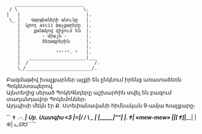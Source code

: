 ```
   _________________________
 / \                        \.
|   |                        |.
 \_ |    Վարպետների անունը   |.
    |  կրող ascii խաչքարերը  |.
    |     քանակով զիջում են  |.
    |        - միայն -       |.
    |        ձեռագրերին      |.
    |                        |.
    |             ᵛᵃʳⁱⁿ. ᵏ   |.
    |   _____________________|___
    |  /                        /.
    \_/________________________/.
```

Բազմաթիվ խաչքարներ աչքի են ընկնում իրենց առատաձեռն ՊոկեՍտօպերով․ </br>
Այնտեղից սերած ՊոկեԳնդերը աշխարհին տվել են բազում տաղանդավոր Պոկեմոններ։ </br>
Այդպիսի մեկն էր Ք․ Ստեփանավանի հիմնական 9֊ամյա Խաչքարը։

՝՝՝
           ✝
.-. _______|      Սբ․ Սատգիս <3
|=|/     /  \   _
| |_____|_""_| |․✝|       «mew-mew»
|_|_[✝]_|____| |֎| ᓚᘏᗢ ՛
՝՝՝